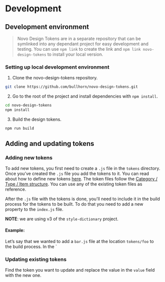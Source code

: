 # Development

## Development environment

> Novo Design Tokens are in a separate repository that can be symlinked into any dependant project for easy development and testing. You can use `npm link` to create the link and `npm link novo-design-tokens` to install your local version.

### Setting up local development environment

1. Clone the novo-design-tokens repository.

```bash
git clone https://github.com/bullhorn/novo-design-tokens.git
```

2. Go to the root of the project and install dependencies with `npm install`.

```bash
cd novo-design-tokens
npm install
```

3. Build the design tokens.

```bash
npm run build
```

## Adding and updating tokens

### Adding new tokens

To add new tokens, you first need to create a `.js` file in the `tokens` directory. Once you’ve created the `.js` file you add the tokens to it. You can read about how to define new tokens [here](https://amzn.github.io/style-dictionary/#/properties?id=properties). The token files follow the [Category / Type / Item structure](https://amzn.github.io/style-dictionary/#/properties?id=category-type-item). You can use any of the existing token files as reference.

After the `.js` file with the tokens is done, you'll need to include it in the build process for the tokens to be built. To do that you need to add a new property to the `index.js` file.

**NOTE**: we are using v3 of the `style-dictionary` project.

#### Example:

Let’s say that we wanted to add a `bar.js` file at the location `tokens/foo` to the build process. In the `

### Updating existing tokens

Find the token you want to update and replace the value in the `value` field with the new one.
